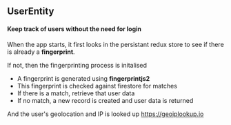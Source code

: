 
## UserEntity

#### Keep track of users without the need for login

When the app starts, it first looks in the persistant redux store
to see if there is already a __fingerprint__. 

If not, then the fingerprinting process is initalised

- A fingerprint is generated using __fingerprintjs2__
- This fingerprint is checked against firestore for matches
- If there is a match, retrieve that user data
- If no match, a new record is created and user data is returned

And the user's geolocation and IP is looked up https://geoiplookup.io
